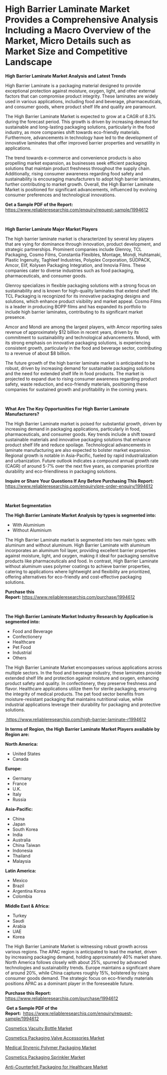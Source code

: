 <p><h1>High Barrier Laminate Market Provides a Comprehensive Analysis Including a Macro Overview of the Market, Micro Details such as Market Size and Competitive Landscape</h1></p><p><strong>High Barrier Laminate Market Analysis and Latest Trends</strong></p>
<p><p>High Barrier Laminate is a packaging material designed to provide exceptional protection against moisture, oxygen, light, and other external factors that can compromise product integrity. These laminates are widely used in various applications, including food and beverage, pharmaceuticals, and consumer goods, where product shelf life and quality are paramount. </p><p>The High Barrier Laminate Market is expected to grow at a CAGR of 8.3% during the forecast period. This growth is driven by increasing demand for sustainable and long-lasting packaging solutions, particularly in the food industry, as more companies shift towards eco-friendly materials. Furthermore, advancements in technology have led to the development of innovative laminates that offer improved barrier properties and versatility in applications. </p><p>The trend towards e-commerce and convenience products is also propelling market expansion, as businesses seek efficient packaging solutions that maintain product freshness throughout the supply chain. Additionally, rising consumer awareness regarding food safety and sustainability is encouraging manufacturers to adopt high barrier laminates, further contributing to market growth. Overall, the High Barrier Laminate Market is positioned for significant advancements, influenced by evolving consumer preferences and technological innovations.</p></p>
<p><strong>Get a Sample PDF of the Report:&nbsp;</strong> <a href="https://www.reliableresearchiq.com/enquiry/request-sample/1994612?utm_campaign=1088&utm_medium=2&utm_source=Github&utm_content=ia&utm_term=08032025&utm_id=high-barrier-laminate">https://www.reliableresearchiq.com/enquiry/request-sample/1994612</a></p>
<p>&nbsp;</p>
<p><strong>High Barrier Laminate Major Market Players</strong></p>
<p><p>The high barrier laminate market is characterized by several key players that are vying for dominance through innovation, product development, and strategic partnerships. Prominent companies include Glenroy, TCL Packaging, Cosmo Films, Constantia Flexibles, Montage, Mondi, Huhtamaki, Plastic Ingenuity, Taghleef Industries, Polyplex Corporation, SÜDPACK, Amcor, Elif, Kolysen Packaging Integration, and Innovia Films. These companies cater to diverse industries such as food packaging, pharmaceuticals, and consumer goods.</p><p>Glenroy specializes in flexible packaging solutions with a strong focus on sustainability and is known for high-quality laminates that extend shelf life. TCL Packaging is recognized for its innovative packaging designs and solutions, which enhance product visibility and market appeal. Cosmo Films is a leader in producing BOPP films and has expanded its portfolio to include high barrier laminates, contributing to its significant market presence.</p><p>Amcor and Mondi are among the largest players, with Amcor reporting sales revenue of approximately $12 billion in recent years, driven by its commitment to sustainability and technological advancements. Mondi, with its strong emphasis on innovative packaging solutions, is experiencing consistent growth, particularly in the food and beverage sector, contributing to a revenue of about $8 billion.</p><p>The future growth of the high barrier laminate market is anticipated to be robust, driven by increasing demand for sustainable packaging solutions and the need for extended shelf life in food products. The market is projected to expand due to rising consumer awareness regarding product safety, waste reduction, and eco-friendly materials, positioning these companies for sustained growth and profitability in the coming years. </p></p>
<p>&nbsp;</p>
<p><strong>What Are The Key Opportunities For High Barrier Laminate Manufacturers?</strong></p>
<p><p>The High Barrier Laminate market is poised for substantial growth, driven by increasing demand in packaging applications, particularly in food, pharmaceuticals, and consumer goods. Key trends include a shift toward sustainable materials and innovative packaging solutions that enhance product shelf life and reduce spoilage. Technological advancements in laminate manufacturing are also expected to bolster market expansion. Regional growth is notable in Asia-Pacific, fueled by rapid industrialization and urbanization. Future outlook indicates a compound annual growth rate (CAGR) of around 5-7% over the next five years, as companies prioritize durability and eco-friendliness in packaging solutions.</p></p>
<p><strong>Inquire or Share Your Questions If Any Before Purchasing This Report:</strong> <a href="https://www.reliableresearchiq.com/enquiry/pre-order-enquiry/1994612?utm_campaign=1088&utm_medium=2&utm_source=Github&utm_content=ia&utm_term=08032025&utm_id=high-barrier-laminate">https://www.reliableresearchiq.com/enquiry/pre-order-enquiry/1994612</a></p>
<p>&nbsp;</p>
<p><strong>Market Segmentation</strong></p>
<p><strong>The High Barrier Laminate Market Analysis by types is segmented into:</strong></p>
<p><ul><li>With Aluminium</li><li>Without Aluminium</li></ul></p>
<p><p>The High Barrier Laminate market is segmented into two main types: with aluminum and without aluminum. High Barrier Laminate with aluminum incorporates an aluminum foil layer, providing excellent barrier properties against moisture, light, and oxygen, making it ideal for packaging sensitive products like pharmaceuticals and food. In contrast, High Barrier Laminate without aluminum uses polymer coatings to achieve barrier properties, catering to applications where lightweight and flexibility are prioritized, offering alternatives for eco-friendly and cost-effective packaging solutions.</p></p>
<p><strong>Purchase this Report:&nbsp;</strong><a href="https://www.reliableresearchiq.com/purchase/1994612?utm_campaign=1088&utm_medium=2&utm_source=Github&utm_content=ia&utm_term=08032025&utm_id=high-barrier-laminate">https://www.reliableresearchiq.com/purchase/1994612</a></p>
<p>&nbsp;</p>
<p><strong>The High Barrier Laminate Market Industry Research by Application is segmented into:</strong></p>
<p><ul><li>Food and Beverage</li><li>Confectionery</li><li>Healthcare</li><li>Pet Food</li><li>Industrial</li><li>Others</li></ul></p>
<p><p>The High Barrier Laminate Market encompasses various applications across multiple sectors. In the food and beverage industry, these laminates provide extended shelf life and protection against moisture and oxygen, enhancing product safety and quality. In confectionery, they preserve freshness and flavor. Healthcare applications utilize them for sterile packaging, ensuring the integrity of medical products. The pet food sector benefits from moisture-resistant packaging that maintains nutritional value, while industrial applications leverage their durability for packaging and protective solutions.</p></p>
<p><a href="https://www.reliableresearchiq.com/high-barrier-laminate-r1994612?utm_campaign=1088&utm_medium=2&utm_source=Github&utm_content=ia&utm_term=08032025&utm_id=high-barrier-laminate">&nbsp;https://www.reliableresearchiq.com/high-barrier-laminate-r1994612</a></p>
<p><strong>In terms of Region, the High Barrier Laminate Market Players available by Region are:</strong></p>
<p>
    <p> <strong> North America: </strong>
        <ul>
            <li>United States</li>
            <li>Canada</li>
        </ul>
        </p> 
    <p> <strong> Europe: </strong>
        <ul>
            <li>Germany</li>
            <li>France</li>
            <li>U.K.</li>
            <li>Italy</li>
            <li>Russia</li>
        </ul>
        </p> 
    <p> <strong> Asia-Pacific: </strong>
        <ul>
            <li>China</li>
            <li>Japan</li>
            <li>South Korea</li>
            <li>India</li>
            <li>Australia</li>
            <li>China Taiwan</li>
            <li>Indonesia</li>
            <li>Thailand</li>
            <li>Malaysia</li>
        </ul>
        </p> 
    <p> <strong> Latin America: </strong>
        <ul>
            <li>Mexico</li>
            <li>Brazil</li>
            <li>Argentina Korea</li>
            <li>Colombia</li>
        </ul>
        </p> 
    <p> <strong> Middle East & Africa: </strong>
        <ul>
            <li>Turkey</li>
            <li>Saudi</li>
            <li>Arabia</li>
            <li>UAE</li>
            <li>Korea</li>
        </ul>
    </p>
    </p>
<p><p>The High Barrier Laminate Market is witnessing robust growth across various regions. The APAC region is anticipated to lead the market, driven by increasing packaging demand, holding approximately 40% market share. North America follows closely with about 25%, spurred by advanced technologies and sustainability trends. Europe maintains a significant share of around 20%, while China captures roughly 15%, bolstered by rising consumer goods demand. The strategic focus on eco-friendly materials positions APAC as a dominant player in the foreseeable future.</p></p>
<p><strong>Purchase this Report: </strong><a href="https://www.reliableresearchiq.com/purchase/1994612?utm_campaign=1088&utm_medium=2&utm_source=Github&utm_content=ia&utm_term=08032025&utm_id=high-barrier-laminate">https://www.reliableresearchiq.com/purchase/1994612</a></p>
<p>&nbsp;<strong>Get a Sample PDF of the Report:&nbsp;&nbsp;</strong><a href="https://www.reliableresearchiq.com/enquiry/request-sample/1994612?utm_campaign=1088&utm_medium=2&utm_source=Github&utm_content=ia&utm_term=08032025&utm_id=high-barrier-laminate">https://www.reliableresearchiq.com/enquiry/request-sample/1994612</a></p>
<p><strong></strong></p>
<p><p><a href="https://github.com/aoutefjovene00/Market-Research-Report-List-1/blob/main/cosmetics-vacuity-bottle-market.md?utm_campaign=1088&utm_medium=2&utm_source=Github&utm_content=ia&utm_term=08032025&utm_id=high-barrier-laminate">Cosmetics Vacuity Bottle Market</a></p><p><a href="https://github.com/chlihakwatsi/Market-Research-Report-List-1/blob/main/cosmetics-packaging-valve-accessories-market.md?utm_campaign=1088&utm_medium=2&utm_source=Github&utm_content=ia&utm_term=08032025&utm_id=high-barrier-laminate">Cosmetics Packaging Valve Accessories Market</a></p><p><a href="https://github.com/keeniielokl/Market-Research-Report-List-1/blob/main/medical-styrenic-polymer-packaging-market.md?utm_campaign=1088&utm_medium=2&utm_source=Github&utm_content=ia&utm_term=08032025&utm_id=high-barrier-laminate">Medical Styrenic Polymer Packaging Market</a></p><p><a href="https://github.com/sokurgleyde/Market-Research-Report-List-1/blob/main/cosmetics-packaging-sprinkler-market.md?utm_campaign=1088&utm_medium=2&utm_source=Github&utm_content=ia&utm_term=08032025&utm_id=high-barrier-laminate">Cosmetics Packaging Sprinkler Market</a></p><p><a href="https://github.com/kocssequen/Market-Research-Report-List-1/blob/main/anti-counterfeit-packaging-for-healthcare-market.md?utm_campaign=1088&utm_medium=2&utm_source=Github&utm_content=ia&utm_term=08032025&utm_id=high-barrier-laminate">Anti-Counterfeit Packaging for Healthcare Market</a></p></p>